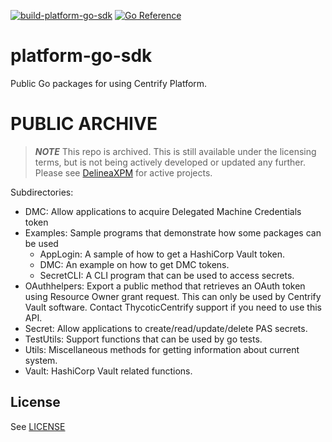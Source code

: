 [![build-platform-go-sdk](https://github.com/centrify/platform-go-sdk/actions/workflows/build.yml/badge.svg?branch=main)](https://github.com/centrify/platform-go-sdk/actions/workflows/build.yml)
[![Go Reference](https://pkg.go.dev/badge/github.com/centrify/platform-go-sdk.svg)](https://pkg.go.dev/github.com/centrify/platform-go-sdk)

# platform-go-sdk
Public Go packages for using Centrify Platform.

# PUBLIC ARCHIVE

> ***NOTE***
> This repo is archived.
> This is still available under the licensing terms, but is not being actively developed or updated any further. Please see [DelineaXPM](https://github.com/DelineaXPM) for active projects.

Subdirectories:

- DMC: Allow applications to acquire Delegated Machine Credentials token
- Examples: Sample programs that demonstrate how some packages can be used
  * AppLogin: A sample of how to get a HashiCorp Vault token.
  * DMC: An example on how to get DMC tokens.
  * SecretCLI:  A CLI program that can be used to access secrets.
- OAuthhelpers: Export a public method that retrieves an OAuth token using Resource Owner grant request. This can only be used by Centrify Vault software. Contact ThycoticCentrify support if you need to use this API.
- Secret: Allow applications to create/read/update/delete PAS secrets.
- TestUtils: Support functions that can be used by go tests.
- Utils: Miscellaneous methods for getting information about current system.
- Vault: HashiCorp Vault related functions.


## License

See [LICENSE](LICENSE)
